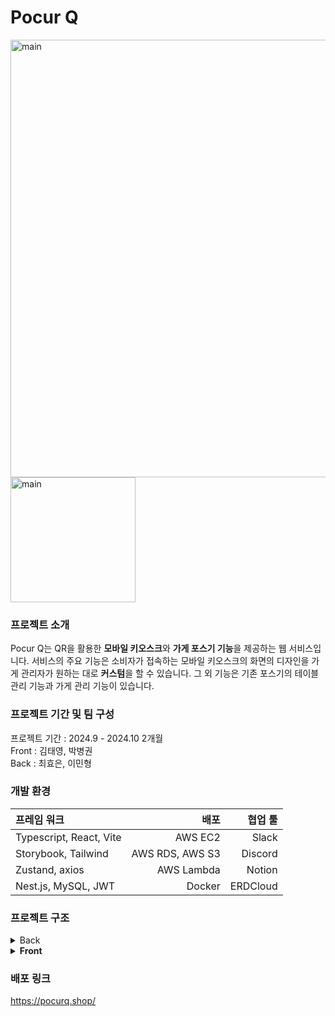 
# Pocur Q

<div>
<img width="700" alt="main" src="https://github.com/user-attachments/assets/c16f90e5-82ca-426d-853f-b55f63c1d7c8"/> <img width="200" alt="main" src="https://github.com/user-attachments/assets/8baf901a-4b7b-4f27-8ca9-225f91c04772"/>
</div>

### 프로젝트 소개
Pocur Q는 QR을 활용한 **모바일 키오스크**와 **가게 포스기 기능**을 제공하는 웹 서비스입니다. 서비스의 주요 기능은 소비자가 접속하는 모바일 키오스크의 화면의 디자인을 가게 관리자가 원하는 대로 **커스텀**을 할 수 있습니다. 그 외 기능은 기존 포스기의 테이블 관리 기능과 가게 관리 기능이 있습니다.

### 프로젝트 기간 및 팀 구성
프로젝트 기간	: 2024.9 - 2024.10 2개월 <br>
Front : 김태영, 박병권 <br>
Back : 최효은, 이민형 <br>

### 개발 환경

|프레임 워크|배포|협업 툴|
|:---|---:|---:|
|Typescript, React, Vite|AWS EC2|Slack|
|Storybook, Tailwind|AWS RDS, AWS S3|Discord|
|Zustand, axios|AWS Lambda|Notion|
|Nest.js, MySQL, JWT|Docker|ERDCloud|

### 프로젝트 구조

<details>
  <summary>Back</summary>
  
  ```
  📦src
 ┣ 📂auth
 ┃ ┣ 📜auth.module.ts
 ┃ ┣ 📜jwt-auth.guard.ts
 ┃ ┗ 📜jwt.strategy.ts
 ┣ 📂calls
 ┃ ┣ 📂dtos
 ┃ ┃ ┣ 📜create-calls.dto.ts
 ┃ ┃ ┗ 📜update-calls.dto.ts
 ┃ ┣ 📂entities
 ┃ ┃ ┗ 📜calls.entity.ts
 ┃ ┣ 📜calls.controller.ts
 ┃ ┣ 📜calls.module.ts
 ┃ ┗ 📜calls.service.ts
 ┣ 📂categories
 ┃ ┣ 📂dtos
 ┃ ┃ ┗ 📜create-categories.dto.ts
 ┃ ┣ 📂entities
 ┃ ┃ ┗ 📜categories.entity.ts
 ┃ ┣ 📜categories.controller.ts
 ┃ ┣ 📜categories.module.ts
 ┃ ┗ 📜categories.service.ts
 ┣ 📂customer-jwt
 ┃ ┣ 📜customer-jwt.controller.ts
 ┃ ┣ 📜customer-jwt.module.ts
 ┃ ┗ 📜customer-jwt.service.ts
 ┣ 📂designPresets
 ┃ ┣ 📂dto
 ┃ ┃ ┣ 📜create-designPresets.dto.ts
 ┃ ┃ ┗ 📜update-designPresets.dto.ts
 ┃ ┣ 📂entities
 ┃ ┃ ┗ 📜designPresets.entity.ts
 ┃ ┣ 📜designPresets.controller.ts
 ┃ ┣ 📜designPresets.module.ts
 ┃ ┗ 📜designPresets.service.ts
 ┣ 📂designs
 ┃ ┣ 📂dto
 ┃ ┃ ┣ 📜create-designs.dto.ts
 ┃ ┃ ┣ 📜response-designs.dto.ts
 ┃ ┃ ┗ 📜update-designs.dto.ts
 ┃ ┣ 📂entities
 ┃ ┃ ┗ 📜designs.entity.ts
 ┃ ┣ 📜designs.controller.ts
 ┃ ┣ 📜designs.module.ts
 ┃ ┗ 📜designs.service.ts
 ┣ 📂health-check
 ┃ ┗ 📜health-check.controller.ts
 ┣ 📂img-upload
 ┃ ┣ 📜imgUpload.controller.ts
 ┃ ┣ 📜imgUpload.module.ts
 ┃ ┗ 📜imgUpload.service.ts
 ┣ 📂menus
 ┃ ┣ 📂dtos
 ┃ ┃ ┣ 📜create-menus.dto.ts
 ┃ ┃ ┣ 📜get-all-menus-response.dto.ts
 ┃ ┃ ┣ 📜get-menu-response.dto.ts
 ┃ ┃ ┗ 📜update-menus.dto.ts
 ┃ ┣ 📂entities
 ┃ ┃ ┗ 📜menus.entity.ts
 ┃ ┣ 📜menus.controller.ts
 ┃ ┣ 📜menus.module.ts
 ┃ ┗ 📜menus.service.ts
 ┣ 📂options
 ┃ ┣ 📂dtos
 ┃ ┃ ┣ 📜create-options.dro.ts
 ┃ ┃ ┗ 📜option-response.dto.ts
 ┃ ┣ 📂entities
 ┃ ┃ ┗ 📜options.entity.ts
 ┃ ┣ 📜options.controller.ts
 ┃ ┣ 📜options.module.ts
 ┃ ┗ 📜options.service.ts
 ┣ 📂orders
 ┃ ┣ 📂dto
 ┃ ┃ ┗ 📜create-orders.dto.ts
 ┃ ┣ 📂entities
 ┃ ┃ ┗ 📜orders.entity.ts
 ┃ ┣ 📜orders.controller.ts
 ┃ ┣ 📜orders.module.ts
 ┃ ┗ 📜orders.service.ts
 ┣ 📂restaurants
 ┃ ┣ 📂dto
 ┃ ┃ ┣ 📜create-restaurants.dto.ts
 ┃ ┃ ┗ 📜update-restaurants.dto.ts
 ┃ ┣ 📂entities
 ┃ ┃ ┗ 📜restaurants.entity.ts
 ┃ ┣ 📜restaurants.controller.ts
 ┃ ┣ 📜restaurants.module.ts
 ┃ ┗ 📜restaurants.service.ts
 ┣ 📂restaurantTables
 ┃ ┣ 📂entities
 ┃ ┃ ┗ 📜restaurantTables.entity.ts
 ┃ ┣ 📜restaurantTables.controller.ts
 ┃ ┣ 📜restaurantTables.module.ts
 ┃ ┗ 📜restaurantTables.service.ts
 ┣ 📂socket
 ┃ ┗ 📜socket.gateway.ts
 ┣ 📂urls
 ┃ ┣ 📂entities
 ┃ ┃ ┗ 📜urls.entity.ts
 ┃ ┣ 📜urls.controller.ts
 ┃ ┣ 📜urls.module.ts
 ┃ ┗ 📜urls.service.ts
 ┣ 📂users
 ┃ ┣ 📂dtos
 ┃ ┃ ┣ 📜create-user.dto.ts
 ┃ ┃ ┗ 📜login-user.dto.ts
 ┃ ┣ 📂entities
 ┃ ┃ ┗ 📜users.entity.ts
 ┃ ┣ 📜users.controller.ts
 ┃ ┣ 📜users.module.ts
 ┃ ┗ 📜users.service.ts
 ┣ 📜app.module.ts
 ┗ 📜main.ts
  ```

</details>

<details>
  <summary><b>Front</b></summary>
  파일 구조
</details>

### 배포 링크

https://pocurq.shop/

